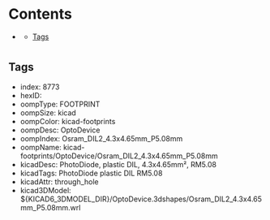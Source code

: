



Contents
========

* [](#)
	* [Tags](#tags)

# 

## Tags

- index: 8773
- hexID: 
- oompType: FOOTPRINT
- oompSize: kicad
- oompColor: kicad-footprints
- oompDesc: OptoDevice
- oompIndex: Osram_DIL2_4.3x4.65mm_P5.08mm
- oompName: kicad-footprints/OptoDevice/Osram_DIL2_4.3x4.65mm_P5.08mm
- kicadDesc: PhotoDiode, plastic DIL, 4.3x4.65mm², RM5.08
- kicadTags: PhotoDiode plastic DIL RM5.08
- kicadAttr: through_hole
- kicad3DModel: ${KICAD6_3DMODEL_DIR}/OptoDevice.3dshapes/Osram_DIL2_4.3x4.65mm_P5.08mm.wrl

